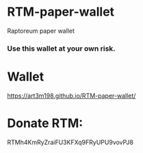 # RTM-paper-wallet
Raptoreum paper wallet

### Use this wallet at your own risk.

# Wallet
https://art3m198.github.io/RTM-paper-wallet/

# Donate RTM: 
RTMh4KmRyZraiFU3KFXq9FRyUPU9vovPJ8
